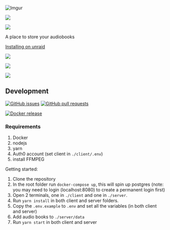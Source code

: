 ![Imgur](https://i.imgur.com/377ZQbs.png)

![](https://img.shields.io/endpoint.svg?url=https%3A%2F%2Fshieldsio-patreon.herokuapp.com%2Fjonosma%2Fpledges&style=plastic)

![](https://github.com/jonocairns/aubri/workflows/CI/CD%20(client/server)/badge.svg)

A place to store your audiobooks

[Installing on unraid](https://github.com/jonocairns/aubri/wiki/Installing-on-Unraid)

![](https://i.imgur.com/vgbhUMM.png)

![](https://i.imgur.com/jH0EKYL.png)

![](https://i.imgur.com/8Y5hJOE.png)

## Development

[![GitHub issues](https://img.shields.io/github/issues/jonocairns/aubri.svg?maxAge=60&style=plastic&logo=github)](https://github.com/jonocairns/aubri/issues)
[![GitHub pull requests](https://img.shields.io/github/issues-pr/jonocairns/aubri.svg?maxAge=60&style=plastic&logo=github)](https://github.com/jonocairns/aubri/pulls)

[![Docker release](https://img.shields.io/badge/jonocairns-aubri:latest-blue.svg?colorB=1488C6&maxAge=60&style=plastic&logo=docker)](https://hub.docker.com/r/jonocairns/aubri)

### Requirements

1. Docker
2. nodejs
3. yarn
4. Auth0 account (set client in `./client/.env`)
5. install FFMPEG

Getting started:

1. Clone the repository
2. In the root folder run `docker-compose up`, this will spin up postgres (note: you may need to login (localhost:8080) to create a permanent login first)
3. Open 2 terminals, one in `./client` and one in `./server`.
4. Run `yarn install` in both client and server folders.
5. Copy the `.env.example` to `.env` and set all the variables (in both client and server)
6. Add audio books to `./server/data`
7. Run `yarn start` in both client and server


